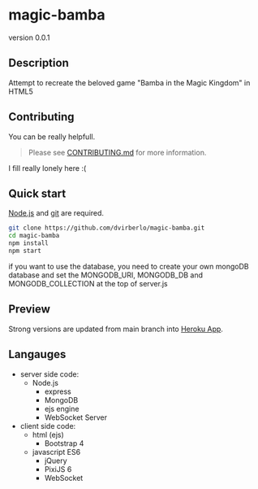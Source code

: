 # magic-bamba
version 0.0.1
## Description
Attempt to recreate the beloved game "Bamba in the Magic Kingdom" in HTML5

## Contributing
You can be really helpfull.

> Please see [CONTRIBUTING.md](CONTRIBUTING.md) for more information.

I fill really lonely here :(

## Quick start
[Node.js](https://nodejs.org/en/download/) and [git](https://git-scm.com/downloads) are required.
```sh
git clone https://github.com/dvirberlo/magic-bamba.git
cd magic-bamba
npm install
npm start
```

if you want to use the database, you need to create your own mongoDB database and set the MONGODB_URI, MONGODB_DB and MONGODB_COLLECTION at the top of server.js

## Preview
Strong versions are updated from main branch into [Heroku App](https://magic-bamba.herokuapp.com).

## Langauges
- server side code:
    + Node.js
        * express
        * MongoDB
        * ejs engine
        * WebSocket Server
- client side code:
    + html (ejs)
        * Bootstrap 4
    + javascript ES6
        * jQuery
        * PixiJS 6
        * WebSocket
